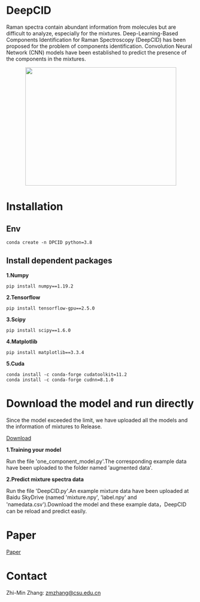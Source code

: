 # DeepCID
Raman spectra contain abundant information from molecules but are difficult to analyze, especially for the mixtures. Deep-Learning-Based Components Identification for Raman Spectroscopy (DeepCID) has been proposed for the problem of components identification. Convolution Neural Network (CNN) models have been established to predict the presence of the components in the mixtures.

<div align="center">
<img src="https://raw.githubusercontent.com/xiaqiong/DeepCID/master/Flowchart_DeepCID.jpg" width=403 height=316 />
</div>

# Installation
## Env

```
conda create -n DPCID python=3.8  
```

## Install dependent packages

**1.Numpy**

```
pip install numpy==1.19.2
```

**2.Tensorflow**

```
pip install tensorflow-gpu==2.5.0  
```

**3.Scipy**

```
pip install scipy==1.6.0
```

**4.Matplotlib**

```
pip install matplotlib==3.3.4  
```

**5.Cuda**  

```
conda install -c conda-forge cudatoolkit=11.2  
conda install -c conda-forge cudnn=8.1.0 
```

# Download the model and run directly

Since the model exceeded the limit, we have uploaded all the models and the  information of mixtures to Release.

[Download](https://github.com/AMT-J/DeepCID/releases/tag/v1.0.0)

**1.Training your model**

Run the file 'one_component_model.py'.The corresponding example data have been uploaded to the folder named 'augmented data'.

**2.Predict mixture spectra data**

Run the file 'DeepCID.py'.An example mixture data have been uploaded at Baidu SkyDrive (named  'mixture.npy', 'label.npy' and 'namedata.csv').Download the model and these example data，DeepCID can be reload and predict easily.

# Paper
[Paper](https://pubs.rsc.org/en/content/articlehtml/2019/an/c8an02212g)

# Contact

Zhi-Min Zhang: zmzhang@csu.edu.cn


